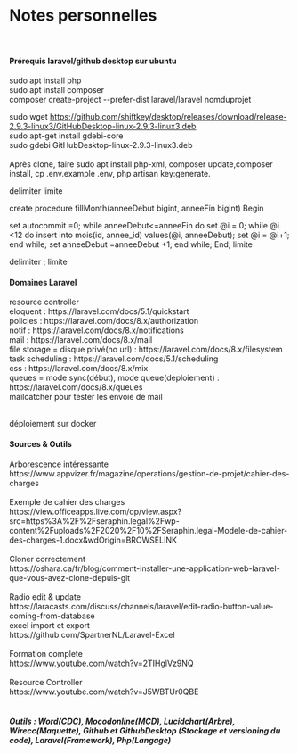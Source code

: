 <h1>Notes personnelles</h1>
<br>
<h4>Prérequis laravel/github desktop sur ubuntu</h4>
sudo apt install php <br>
sudo apt install composer <br>
composer create-project --prefer-dist laravel/laravel nomduprojet 

sudo wget https://github.com/shiftkey/desktop/releases/download/release-2.9.3-linux3/GitHubDesktop-linux-2.9.3-linux3.deb <br>
sudo apt-get install gdebi-core <br>
sudo gdebi GitHubDesktop-linux-2.9.3-linux3.deb<br> <br>
Après clone, faire sudo apt install php-xml, composer update,composer install, cp .env.example .env, php artisan key:generate.<br>

delimiter limite

create procedure fillMonth(anneeDebut bigint, anneeFin bigint)
Begin

set autocommit =0;
while anneeDebut<=anneeFin do
    set @i = 0;
    while @i <12 do
        insert into mois(id, annee_id) values(@i, anneeDebut);
        set @i = @i+1;
    end while;
set anneeDebut =anneeDebut +1;
end while;
End; limite 

delimiter ; limite
<h4>Domaines Laravel</h4>
resource controller<br>
eloquent : https://laravel.com/docs/5.1/quickstart<br>
policies : https://laravel.com/docs/8.x/authorization<br>
notif : https://laravel.com/docs/8.x/notifications<br>
mail : https://laravel.com/docs/8.x/mail<br>
file storage = disque privé(no url) : https://laravel.com/docs/8.x/filesystem<br>
task scheduling : https://laravel.com/docs/5.1/scheduling<br>
css : https://laravel.com/docs/8.x/mix<br>
queues = mode sync(début), mode queue(deploiement) : https://laravel.com/docs/8.x/queues<br>
mailcatcher pour tester les envoie de mail<br><br>

déploiement sur docker<br>

<h4>Sources & Outils</h4>
Arborescence intéressante <br>
https://www.appvizer.fr/magazine/operations/gestion-de-projet/cahier-des-charges <br><br>
Exemple de cahier des charges <br>
https://view.officeapps.live.com/op/view.aspx?src=https%3A%2F%2Fseraphin.legal%2Fwp-content%2Fuploads%2F2020%2F10%2FSeraphin.legal-Modele-de-cahier-des-charges-1.docx&wdOrigin=BROWSELINK <br><br>
Cloner correctement<br>
https://oshara.ca/fr/blog/comment-installer-une-application-web-laravel-que-vous-avez-clone-depuis-git<br><br>
Radio edit & update<br>
https://laracasts.com/discuss/channels/laravel/edit-radio-button-value-coming-from-database<br>
excel import et export<br>
https://github.com/SpartnerNL/Laravel-Excel<br><br>
Formation complete<br>
https://www.youtube.com/watch?v=2TIHglVz9NQ<br><br>
Resource Controller<br>
https://www.youtube.com/watch?v=J5WBTUr0QBE<br><br>



<h5>Outils : Word(CDC), Mocodonline(MCD), Lucidchart(Arbre), Wirecc(Maquette), Github et GithubDesktop (Stockage et versioning du code), Laravel(Framework), Php(Langage)</h5>
